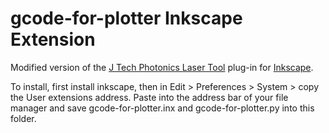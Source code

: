 # gcode-for-plotter Inkscape Extension  

Modified version of the [J Tech Photonics Laser Tool](https://jtechphotonics.com/?page_id=2012) plug-in for [Inkscape](inkscape.org/).  

To install, first install inkscape, then in Edit > Preferences > System > copy the User extensions address. Paste into the address bar of your file manager and save gcode-for-plotter.inx and gcode-for-plotter.py into this folder.  